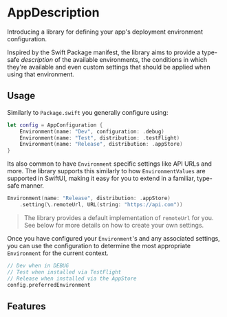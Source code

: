 # AppDescription

Introducing a library for defining your app's deployment environment configuration.

Inspired by the Swift Package manifest, the library aims to provide a type-safe _description_ of the available environments, the conditions in which they're available and even custom settings that should be applied when using that environment.

## Usage

Similarly to `Package.swift` you generally configure using:

```swift
let config = AppConfiguration {
    Environment(name: "Dev", configuration: .debug)
    Environment(name: "Test", distribution: .testFlight)
    Environment(name: "Release", distribution: .appStore)
}
```

Its also common to have `Environment` specific settings like API URLs and more. The library supports this similarly to how `EnvironmentValues` are supported in SwiftUI, making it easy for you to extend in a familiar, type-safe manner.

```swift
Environment(name: "Release", distribution: .appStore)
    .setting(\.remoteUrl, URL(string: "https://api.com"))
```

> The library provides a default implementation of `remoteUrl` for you.
> See below for more details on how to create your own settings.

Once you have configured your `Environment`'s and any associated settings, you can use the configuration to determine the most appropriate `Environment` for the current context.

```swift
// Dev when in DEBUG
// Test when installed via TestFlight
// Release when installed via the AppStore
config.preferredEnvironment
```

## Features
